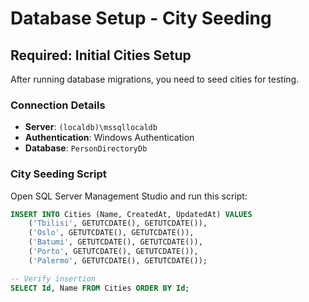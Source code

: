 # Database Setup - City Seeding

## Required: Initial Cities Setup

After running database migrations, you need to seed cities for testing.

### Connection Details
- **Server**: `(localdb)\mssqllocaldb`
- **Authentication**: Windows Authentication
- **Database**: `PersonDirectoryDb`

### City Seeding Script

Open SQL Server Management Studio and run this script:

```sql
INSERT INTO Cities (Name, CreatedAt, UpdatedAt) VALUES
	('Tbilisi', GETUTCDATE(), GETUTCDATE()),
	('Oslo', GETUTCDATE(), GETUTCDATE()),
	('Batumi', GETUTCDATE(), GETUTCDATE()),
	('Porto', GETUTCDATE(), GETUTCDATE()),
	('Palermo', GETUTCDATE(), GETUTCDATE());

-- Verify insertion
SELECT Id, Name FROM Cities ORDER BY Id;
```
